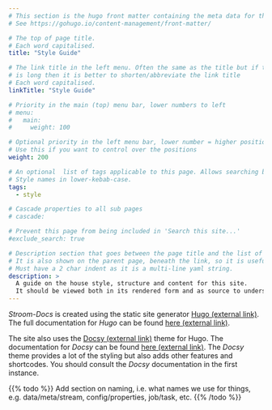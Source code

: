 ```yaml
---
# This section is the hugo front matter containing the meta data for the page
# See https://gohugo.io/content-management/front-matter/

# The top of page title.
# Each word capitalised.
title: "Style Guide"

# The link title in the left menu. Often the same as the title but if the title
# is long then it is better to shorten/abbreviate the link title
# Each word capitalised.
linkTitle: "Style Guide"

# Priority in the main (top) menu bar, lower numbers to left
# menu:
#   main:
#     weight: 100

# Optional priority in the left menu bar, lower number = higher position
# Use this if you want to control over the positions
weight: 200

# An optional  list of tags applicable to this page. Allows searching by tags.
# Style names in lower-kebab-case.
tags:
  - style

# Cascade properties to all sub pages
# cascade:

# Prevent this page from being included in 'Search this site...'
#exclude_search: true

# Description section that goes between the page title and the list of tags for the page
# It is also shown on the parent page, beneath the link, so it is useful for eah page to have at least a sentence summarising the page.
# Must have a 2 char indent as it is a multi-line yaml string.
description: >
  A guide on the house style, structure and content for this site.
  It should be viewed both in its rendered form and as source to understand how the page elements are formed.
---
```


_Stroom-Docs_ is created using the static site generator [Hugo (external link)](https://gohugo.io/).
The full documentation for _Hugo_ can be found [here (external link)](https://gohugo.io/documentation/).

The site also uses the [Docsy (external link)](https://www.docsy.dev) theme for Hugo.
The documentation for _Docsy_ can be found [here (external link)](https://www.docsy.dev/docs/).
The _Docsy_ theme provides a lot of the styling but also adds other features and shortcodes.
You should consult the _Docsy_ documentation in the first instance.

{{% todo %}}
Add section on naming, i.e. what names we use for things, e.g. data/meta/stream, config/properties, job/task, etc.
{{% /todo %}}
